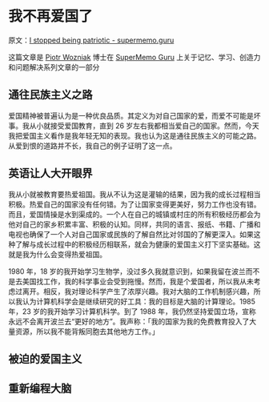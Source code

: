 # 我不再爱国了

原文：[I stopped being patriotic - supermemo.guru](https://supermemo.guru/wiki/I_stopped_being_patriotic)

这篇文章是 [Piotr Wozniak](https://supermemo.guru/wiki/Piotr_Wozniak) 博士在 [SuperMemo Guru](https://supermemo.guru/wiki/SuperMemo_Guru) 上关于记忆、学习、创造力和问题解决系列文章的一部分

## 通往民族主义之路

爱国精神被普遍认为是一种优良品质。其定义为对自己国家的爱，而爱不可能是坏事。我从小就接受爱国教育，直到 26 岁左右我都相当爱自己的国家。然而，今天我把爱国主义看作是我年轻无知的表现。我也认为这是通往民族主义的可能之路。从爱到恨的道路并不长，我自己的例子证明了这一点。

## 英语让人大开眼界

我从小就被教育要热爱祖国。我从不认为这是灌输的结果，因为我的成长过程相当积极。热爱自己的国家没有任何错。为了让国家变得更美好，努力工作也没有错。而且，爱国情操是水到渠成的。一个人在自己的城镇或村庄的所有积极经历都会为他对自己的家乡积累丰富、积极的认知。同样，共同的语言、报纸、书籍、广播和电视也确保了一个人对自己国家或民族的了解自然比对邻国的了解更深入。如果这种了解与成长过程中的积极经历相联系，就会为健康的爱国主义打下坚实基础。这就是我为什么会变得热爱祖国。

1980 年，18 岁的我开始学习生物学，没过多久我就意识到，如果我留在波兰而不是去美国找工作，我的科学事业会受到拖慢。然而，我是个爱国者，所以我从未考虑过离开。相反，我对理论科学产生了浓厚兴趣。我对大脑的工作机制感兴趣，所以我认为计算机科学会是继续研究的好工具：我的目标是大脑的计算理论。1985 年，23 岁的我开始学习计算机科学。到了 1988 年，我仍然坚持爱国立场，宣称永远不会离开波兰去“更好的地方”。我声称：「我的国家为我的免费教育投入了大量资源，所以我不能背叛同胞去其他地方工作。」

## 被迫的爱国主义

## 重新编程大脑